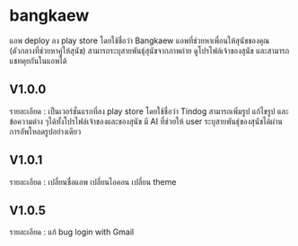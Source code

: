 # bangkaew
แอพ deploy ลง play store  โดยใช้ชื่อว่า Bangkaew 
แอพที่ช่วยหาเพื่อนให้สุนัขของคุณ (ตัวกลางที่ช่วยหาคู่ให้สุนัข) สามารถระบุสายพันธุ์สุนัขจากภาพถ่าย ดูโปรไฟล์เจ้าของสุนัข และสามารถแชทคุยกันในแอพได้

## V1.0.0
รายละเอียด : เป็นเวอร์ชั่นแรกที่ลง play store โดยใช้ชื่อว่า Tindog 
สามารถเพิ่มรูป แก้ไขรูป และข้อความต่าง ๆได้ทั้งโปรไฟล์เจ้าของและของสุนัข
มี AI ที่ช่วยให้ user ระบุสายพันธ์ุของสุนัชได้ผ่านการอัพโหลดรูปอย่างเดียว
## V1.0.1
รายละเอียด : เปลี่ยนชื่อแอพ เปลี่ยนไอคอน เปลี่ยน theme
## V1.0.5
รายละเอียด : แก้ bug login with Gmail
